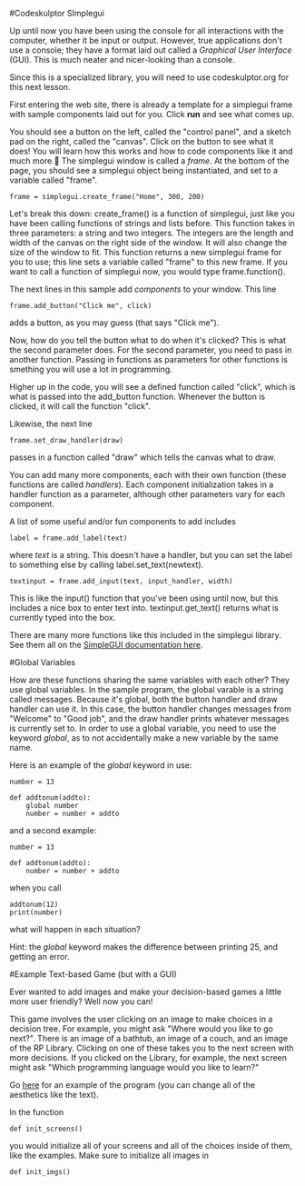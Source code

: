 #Codeskulptor SImpleguiUp until now you have been using the console for all interactions with the computer, whether it be input or output. However, true applications don't use a console; they have a format laid out called a *Graphical User Interface* (GUI). This is much neater and nicer-looking than a console. Since this is a specialized library, you will need to use codeskulptor.org for this next lesson.First entering the web site, there is already a template for a simplegui frame with sample components laid out for you. Click **run** and see what comes up.You should see a button on the left, called the "control panel", and a sketch pad on the right, called the "canvas". Click on the button to see what it does! You will learn how this works and how to code components like it and much more.The simplegui window is called a *frame*. At the bottom of the page, you should see a simplegui object being instantiated, and set to a variable called "frame".	frame = simplegui.create_frame("Home", 300, 200)Let's break this down: create_frame() is a function of simplegui, just like you have been calling functions of strings and lists before. This function takes in three parameters: a string and two integers. The integers are the length and width of the canvas on the right side of the window. It will also change the size of the window to fit. This function returns a new simplegui frame for you to use; this line sets a variable called "frame" to this new frame. If you want to call a function of simplegui now, you would type frame.function().The next lines in this sample add *components* to your window. This line	frame.add_button("Click me", click)adds a button, as you may guess (that says "Click me").Now, how do you tell the button what to do when it's clicked? This is what the second parameter does. For the second parameter, you need to pass in another function. Passing in functions as parameters for other functions is smething you will use a lot in programming.Higher up in the code, you will see a defined function called "click", which is what is passed into the add_button function. Whenever the button is clicked, it will call the function "click".Likewise, the next line 	frame.set_draw_handler(draw)passes in a function called "draw" which tells the canvas what to draw.You can add many more components, each with their own function (these functions are called *handlers*). Each component initialization takes in a handler function as a parameter, although other parameters vary for each component.A list of some useful and/or fun components to add includes	label = frame.add_label(text)where  *text* is a string. This doesn't have a handler, but you can set the label to something else by calling label.set_text(newtext).	textinput = frame.add_input(text, input_handler, width)This is like the input() function that you've been using until now, but this includes a nice box to enter text into.textinput.get_text() returns what is currently typed into the box.There are many more functions like this included in the simplegui library. See them all on the [SimpleGUI documentation here](http://www.codeskulptor.org/docs.html#tabs-Python).#Global VariablesHow are these functions sharing the same variables with each other? They use global variables. In the sample program, the global varable is a string called messages. Because it's global, both the button handler and draw handler can use it. In this case, the button handler changes messages from "Welcome" to "Good job", and the draw handler prints whatever messages is currently set to. In order to use a global variable, you need to use the keyword *global*, as to not accidentally make a new variable by the same name.Here is an example of the *global* keyword in use:	number = 13		def addtonum(addto):		global number		number = number + addtoand a second example:	number = 13		def addtonum(addto):		number = number + addtowhen you call	addtonum(12)	print(number)what will happen in each situation? Hint: the *global* keyword makes the difference between printing 25, and getting an error.#Example Text-based Game (but with a GUI)Ever wanted to add images and make your decision-based games a little more user friendly? Well now you can!This game involves the user clicking on an image to make choices in a decision tree. For example, you might ask "Where would you like to go next?". There is an image of a bathtub, an image of a couch, and an image of the RP Library. Clicking on one of these takes you to the next screen with more decisions. If you clicked on the Library, for example, the next screen might ask "Which programming language would you like to learn?"Go [here](http://www.codeskulptor.org/#user43_qVtT96Pc5K_15.py) for an example of the program (you can change all of the aesthetics like the text).In the function	def init_screens()you would initialize all of your screens and all of the choices inside of them, like the examples. Make sure to initialize all images in 	def init_imgs()